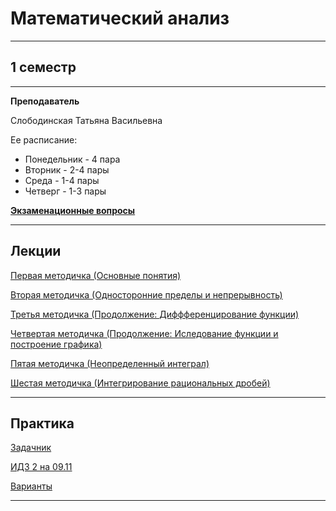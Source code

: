 # Математический анализ
____________
## 1 семестр
___________
**Преподаватель**

Слободинская Татьяна Васильевна

Ее расписание:

* Понедельник - 4 пара
* Вторник - 2-4 пары
* Среда - 1-4 пары
* Четверг - 1-3 пары

[**Экзаменационные вопросы**](https://github.com/Veldorn/SPbGTI/blob/main/Files/MathematicalAnalysis/Билеты%20Мат.%20Анал..pdf)
_________
## Лекции

[Первая методичка (Основные понятия)](https://github.com/Veldorn/SPbGTI/blob/main/Files/MathematicalAnalysis/MatanMetodichka1.pdf)

[Вторая методичка (Односторонние пределы и непрерывность)](https://github.com/Veldorn/SPbGTI/blob/main/Files/MathematicalAnalysis/MatanMetodichka2.pdf)

[Третья методичка (Продолжение: Диффференцирование функции)](https://github.com/Veldorn/SPbGTI/blob/main/Files/MathematicalAnalysis/MatanMetodichka3.pdf)

[Четвертая методичка (Продолжение: Иследование функции и построение графика)](https://github.com/Veldorn/SPbGTI/blob/main/Files/MathematicalAnalysis/MatanMetodichka4.pdf)

[Пятая методичка (Неопределенный интеграл)](https://github.com/Veldorn/SPbGTI/blob/main/Files/MathematicalAnalysis/MatanMetodichka5.pdf)

[Шестая методичка (Интегрирование рациональных дробей)](https://github.com/Veldorn/SPbGTI/blob/main/Files/MathematicalAnalysis/MatanMetodichka6.pdf)
_________
## Практика

[Задачник](https://github.com/Veldorn/SPbGTI/blob/main/Files/MathematicalAnalysis/berman.pdf)

[ИДЗ 2 на 09.11](https://github.com/Veldorn/SPbGTI/blob/main/Files/MathematicalAnalysis/ИДЗ%201.pdf)

[Варианты](https://github.com/Veldorn/SPbGTI/blob/main/GroupList.md)
___________
